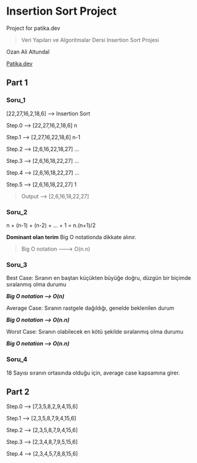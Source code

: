 # Insertion Sort Project
Project for patika.dev

> Veri Yapıları ve Algoritmalar Dersi Insertion Sort Projesi

Ozan Ali Altundal

[Patika.dev](www.patika.dev)

## Part 1
### Soru_1

[22,27,16,2,18,6] --> Insertion Sort

Step.0 --> [22,27,16,2,18,6] n

Step.1 --> [2,27,16,22,18,6] n-1

Step.2 --> [2,6,16,22,18,27] ...

Step.3 --> [2,6,16,18,22,27] ...

Step.4 --> [2,6,16,18,22,27] ...

Step.5 --> [2,6,16,18,22,27] 1


> Output --> [2,6,16,18,22,27]

### Soru_2
n + (n-1) + (n-2) + ... + 1 = n.(n+1)/2 

**Dominant olan terim** Big O notationda dikkate alınır.

> Big O notation ---> O(n.n)

### Soru_3

Best Case: Sıranın en baştan küçükten büyüğe doğru, düzgün bir biçimde sıralanmış olma durumu

***Big O notation --> O(n)***

Average Case: Sıranın rastgele dağıldığı, genelde beklenilen durum

***Big O notation --> O(n.n)***

Worst Case: Sıranın olabilecek en kötü şekilde sıralanmış olma durumu

***Big O notation --> O(n.n)***

### Soru_4

18 Sayısı sıranın ortasında olduğu için, average case kapsamına girer.



## Part 2
Step.0 --> [7,3,5,8,2,9,4,15,6]

Step.1 --> [2,3,5,8,7,9,4,15,6]

Step.2 --> [2,3,5,8,7,9,4,15,6]

Step.3 --> [2,3,4,8,7,9,5,15,6]

Step.4 --> [2,3,4,5,7,8,8,15,6]
